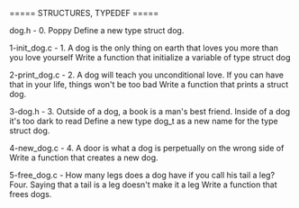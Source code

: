 ===== STRUCTURES, TYPEDEF =====

dog.h - 0. Poppy
Define a new type struct dog.

1-init_dog.c - 1. A dog is the only thing on earth that loves you more than you love yourself
Write a function that initialize a variable of type struct dog

2-print_dog.c - 2. A dog will teach you unconditional love. If you can have that in your life, things won't be too bad
Write a function that prints a struct dog.

3-dog.h - 3. Outside of a dog, a book is a man's best friend. Inside of a dog it's too dark to read
Define a new type dog_t as a new name for the type struct dog.

4-new_dog.c - 4. A door is what a dog is perpetually on the wrong side of
Write a function that creates a new dog.

5-free_dog.c -  How many legs does a dog have if you call his tail a leg? Four. Saying that a tail is a leg doesn't make it a leg
Write a function that frees dogs.
